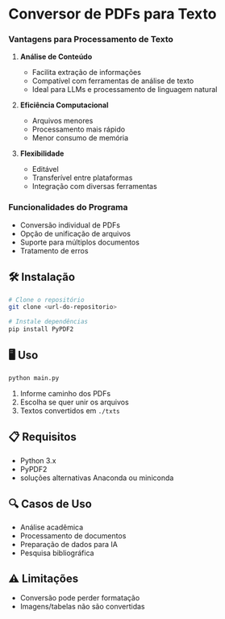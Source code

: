 # Conversor de PDFs para Texto


### Vantagens para Processamento de Texto

1. **Análise de Conteúdo**
   - Facilita extração de informações
   - Compatível com ferramentas de análise de texto
   - Ideal para LLMs e processamento de linguagem natural

2. **Eficiência Computacional**
   - Arquivos menores
   - Processamento mais rápido
   - Menor consumo de memória

3. **Flexibilidade**
   - Editável
   - Transferível entre plataformas
   - Integração com diversas ferramentas

### Funcionalidades do Programa

- Conversão individual de PDFs
- Opção de unificação de arquivos
- Suporte para múltiplos documentos
- Tratamento de erros

## 🛠️ Instalação


```bash
# Clone o repositório
git clone <url-do-repositorio>

# Instale dependências
pip install PyPDF2
```

## 🖥️ Uso

```bash
python main.py
```

1. Informe caminho dos PDFs
2. Escolha se quer unir os arquivos
3. Textos convertidos em `./txts`

## 📋 Requisitos
- Python 3.x
- PyPDF2
- soluções alternativas Anaconda ou miniconda

## 🔍 Casos de Uso
- Análise acadêmica
- Processamento de documentos
- Preparação de dados para IA
- Pesquisa bibliográfica

## ⚠️ Limitações
- Conversão pode perder formatação
- Imagens/tabelas não são convertidas
